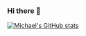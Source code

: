 ### Hi there 👋

[![Michael's GitHub stats](https://github-readme-stats.vercel.app/api?username=mquevill)](https://github.com/anuraghazra/github-readme-stats)

<!--
**mquevill/mquevill** is a ✨ _special_ ✨ repository because its `README.md` (this file) appears on your GitHub profile.

Here are some ideas to get you started:

- 🔭 I’m currently working on ...
- 🌱 I’m currently learning ...
- 👯 I’m looking to collaborate on ...
- 🤔 I’m looking for help with ...
- 💬 Ask me about ...
- 📫 How to reach me: ...
- 😄 Pronouns: ...
- ⚡ Fun fact: ...
-->
